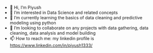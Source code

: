 - 👋 Hi, I’m Piyush
- 👀 I’m interested in Data Science and related concepts
- 🌱 I’m currently learning the basics of data cleaning and predictive modeling using python
- 💞️ I’m looking to collaborate on any projects with data gathering, data cleaning, data analysis and model building
- 📫 How to reach me:  my linkedin profile is https://www.linkedin.com/in/piyush1333/


<!---
piyushnahata13/piyushnahata13 is a ✨ special ✨ repository because its `README.md` (this file) appears on your GitHub profile.
You can click the Preview link to take a look at your changes.
--->
